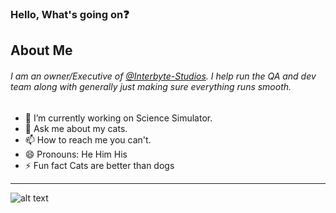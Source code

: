### Hello, What's going on:question:

## About Me

###### I am an owner/Executive of [@Interbyte-Studios](https://github.com/Interbyte-Studios). I help run the QA and dev team along with generally just making sure everything runs smooth. 
 
- 🔭 I’m currently working on Science Simulator.
- 💬 Ask me about my cats.
- 📫 How to reach me you can't.
- 😄 Pronouns: He Him His
- ⚡ Fun fact Cats are better than dogs
--- 

![alt text](https://photos.app.goo.gl/M9FM7foVi4YDVShTA "Cat Image")

<!--
**Neloyy/Neloyy** is a ✨ _special_ ✨ repository because its `README.md` (this file) appears on your GitHub profile.
